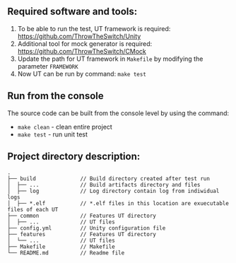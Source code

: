 ## Required software and tools:
1. To be able to run the test, UT framework is required: https://github.com/ThrowTheSwitch/Unity
2. Additional tool for mock generator is required: https://github.com/ThrowTheSwitch/CMock 
3. Update the path for UT framework in `Makefile` by modifying the parameter `FRAMEWORK`
4. Now UT can be run by command: `make test`

## Run from the console
The source code can be built from the console level by using the command: 
- `make clean` - clean entire project
- `make test` - run unit test

## Project directory description:
    .
    ├── build              // Build directory created after test run
    │  ├── ...             // Build artifacts directory and files
    │  ├── log             // Log directory contain log from indiwidual logs
    │  ├── *.elf           // *.elf files in this location are exuecutable files of each UT
    ├── common             // Features UT directory
    │  ├── ...             // UT files
    ├── config.yml         // Unity configuration file
    ├── features           // Features UT directory
    │  └── ...             // UT files
    ├── Makefile           // Makefile
    └── README.md          // Readme file
    